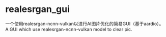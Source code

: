 # realesrgan_gui
一个使用realesrgan-ncnn-vulkan以进行AI图片优化的简易GUI（基于aardio）。A GUI which use realesrgan-ncnn-vulkan model to clear pic.
